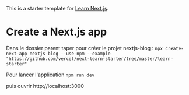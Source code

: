 This is a starter template for [Learn Next.js](https://nextjs.org/learn).

# Create a Next.js app
Dans le dossier parent taper pour créer le projet nextjs-blog :
`npx create-next-app nextjs-blog --use-npm --example "https://github.com/vercel/next-learn-starter/tree/master/learn-starter"`

Pour lancer l'application
`npm run dev`

puis ouvrir http://localhost:3000
